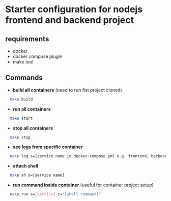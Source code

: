 # Starter configuration for nodejs frontend and backend project

## requirements

- docker
- docker compose plugin
- make tool

## Commands

- **build all containers** (need to run fist project cloned)

```sh
  make build
```

- **run all containers**

```sh
  make start
```

- **stop all containers**

```sh
  make stop
```

- **see logs from specific container**

```sh
  make log s=[service name in docker-compose.yml e.g. frontend, backend]
```

- **attach shell**

```sh
  make sh s=[service name]
```

- **run command inside container** (useful for container project setup)

```sh
  make run s=[service] c="[shell command]"
```

